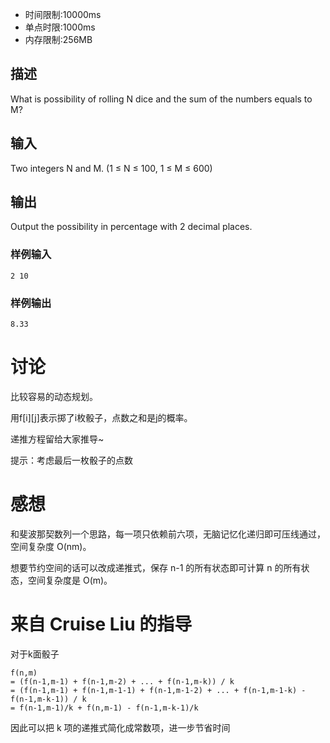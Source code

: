 - 时间限制:10000ms
- 单点时限:1000ms
- 内存限制:256MB

## 描述

What is possibility of rolling N dice and the sum of the numbers equals to M?

## 输入

Two integers N and M. (1 ≤ N ≤ 100, 1 ≤ M ≤ 600)

## 输出

Output the possibility in percentage with 2 decimal places.

### 样例输入
```
2 10
```
### 样例输出
```
8.33
```

# 讨论

比较容易的动态规划。

用f[i][j]表示掷了i枚骰子，点数之和是j的概率。

递推方程留给大家推导~

提示：考虑最后一枚骰子的点数

# 感想

和斐波那契数列一个思路，每一项只依赖前六项，无脑记忆化递归即可压线通过，空间复杂度 O(nm)。

想要节约空间的话可以改成递推式，保存 n-1 的所有状态即可计算 n 的所有状态，空间复杂度是 O(m)。

# 来自 Cruise Liu 的指导

对于k面骰子

```
f(n,m)
= (f(n-1,m-1) + f(n-1,m-2) + ... + f(n-1,m-k)) / k
= (f(n-1,m-1) + f(n-1,m-1-1) + f(n-1,m-1-2) + ... + f(n-1,m-1-k) - f(n-1,m-k-1)) / k
= f(n-1,m-1)/k + f(n,m-1) - f(n-1,m-k-1)/k
```

因此可以把 k 项的递推式简化成常数项，进一步节省时间
